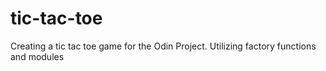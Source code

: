 # tic-tac-toe
Creating a tic tac toe game for the Odin Project. Utilizing factory functions and modules